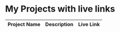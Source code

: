 # My Projects with live links

| Project Name | Description | Live Link |
|--------------|-------------|-----------|
<!--LIVE_PROJECTS_START-->
<!--LIVE_PROJECTS_END-->
